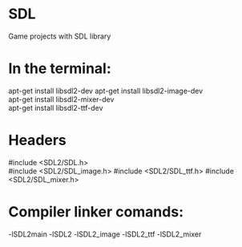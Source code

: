 # SDL
Game projects with SDL library

# In the terminal:
apt-get install libsdl2-dev
apt-get install libsdl2-image-dev  
apt-get install libsdl2-mixer-dev  
apt-get install libsdl2-ttf-dev  


# Headers
#include <SDL2/SDL.h>  
#include <SDL2/SDL_image.h>
#include <SDL2/SDL_ttf.h>
#include <SDL2/SDL_mixer.h>  

# Compiler linker comands:
-lSDL2main -lSDL2 
-lSDL2_image 
-lSDL2_ttf 
-lSDL2_mixer
